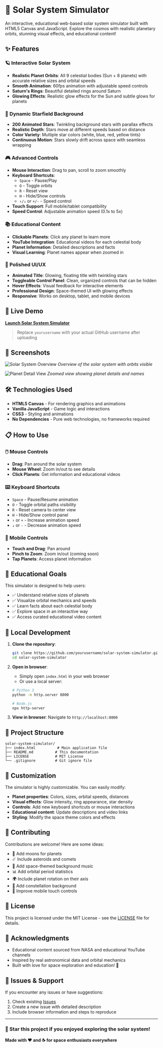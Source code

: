 # 🌌 Solar System Simulator

An interactive, educational web-based solar system simulator built with HTML5 Canvas and JavaScript. Explore the cosmos with realistic planetary orbits, stunning visual effects, and educational content!

## ✨ Features

### 🪐 Interactive Solar System
- **Realistic Planet Orbits**: All 9 celestial bodies (Sun + 8 planets) with accurate relative sizes and orbital speeds
- **Smooth Animation**: 60fps animation with adjustable speed controls
- **Saturn's Rings**: Beautiful detailed rings around Saturn
- **Glowing Effects**: Realistic glow effects for the Sun and subtle glows for planets

### 🌟 Dynamic Starfield Background
- **200 Animated Stars**: Twinkling background stars with parallax effects
- **Realistic Depth**: Stars move at different speeds based on distance
- **Color Variety**: Multiple star colors (white, blue, red, yellow tints)
- **Continuous Motion**: Stars slowly drift across space with seamless wrapping

### 🎮 Advanced Controls
- **Mouse Interaction**: Drag to pan, scroll to zoom smoothly
- **Keyboard Shortcuts**: 
  - `Space` - Pause/Play
  - `O` - Toggle orbits
  - `R` - Reset view
  - `H` - Hide/Show controls
  - `↑/↓` or `+/-` - Speed control
- **Touch Support**: Full mobile/tablet compatibility
- **Speed Control**: Adjustable animation speed (0.1x to 5x)

### 📚 Educational Content
- **Clickable Planets**: Click any planet to learn more
- **YouTube Integration**: Educational videos for each celestial body
- **Planet Information**: Detailed descriptions and facts
- **Visual Learning**: Planet names appear when zoomed in

### 🎨 Polished UI/UX
- **Animated Title**: Glowing, floating title with twinkling stars
- **Toggleable Control Panel**: Clean, organized controls that can be hidden
- **Hover Effects**: Visual feedback for interactive elements
- **Professional Design**: Space-themed UI with glowing effects
- **Responsive**: Works on desktop, tablet, and mobile devices

## 🚀 Live Demo

**[Launch Solar System Simulator](https://umairyusufnurgat-cloud.github.io/solar-system-simulator)**

> Replace `yourusername` with your actual GitHub username after uploading

## 📸 Screenshots

![Solar System Overview](https://via.placeholder.com/800x400/000000/FFFFFF?text=Solar+System+Overview)
*Overview of the solar system with orbits visible*

![Planet Detail View](https://via.placeholder.com/800x400/000000/FFFFFF?text=Zoomed+Planet+View)
*Zoomed view showing planet details and names*

## 🛠️ Technologies Used

- **HTML5 Canvas** - For rendering graphics and animations
- **Vanilla JavaScript** - Game logic and interactions
- **CSS3** - Styling and animations
- **No Dependencies** - Pure web technologies, no frameworks required

## 📋 How to Use

### 🖱️ Mouse Controls
- **Drag**: Pan around the solar system
- **Mouse Wheel**: Zoom in/out to see details
- **Click Planets**: Get information and educational videos

### ⌨️ Keyboard Shortcuts
- `Space` - Pause/Resume animation
- `O` - Toggle orbital paths visibility
- `R` - Reset camera to center view
- `H` - Hide/Show control panel
- `↑` or `+` - Increase animation speed
- `↓` or `-` - Decrease animation speed

### 📱 Mobile Controls
- **Touch and Drag**: Pan around
- **Pinch to Zoom**: Zoom in/out (coming soon)
- **Tap Planets**: Access planet information

## 🎯 Educational Goals

This simulator is designed to help users:
- ✅ Understand relative sizes of planets
- ✅ Visualize orbital mechanics and speeds
- ✅ Learn facts about each celestial body
- ✅ Explore space in an interactive way
- ✅ Access curated educational video content

## 🔧 Local Development

1. **Clone the repository**:
   ```bash
   git clone https://github.com/yourusername/solar-system-simulator.git
   cd solar-system-simulator
   ```

2. **Open in browser**:
   - Simply open `index.html` in your web browser
   - Or use a local server:
   ```bash
   # Python 3
   python -m http.server 8000
   
   # Node.js
   npx http-server
   ```

3. **View in browser**: Navigate to `http://localhost:8000`

## 📁 Project Structure

```
solar-system-simulator/
├── index.html          # Main application file
├── README.md          # This documentation
├── LICENSE            # MIT License
└── .gitignore         # Git ignore file
```

## 🎨 Customization

The simulator is highly customizable. You can easily modify:

- **Planet properties**: Colors, sizes, orbital speeds, distances
- **Visual effects**: Glow intensity, ring appearance, star density
- **Controls**: Add new keyboard shortcuts or mouse interactions
- **Educational content**: Update descriptions and video links
- **Styling**: Modify the space theme colors and effects

## 🤝 Contributing

Contributions are welcome! Here are some ideas:

- 🌙 Add moons for planets
- ☄️ Include asteroids and comets
- 🎵 Add space-themed background music
- 📊 Add orbital period statistics
- 🌍 Include planet rotation on their axis
- 🔭 Add constellation background
- 📱 Improve mobile touch controls

## 📄 License

This project is licensed under the MIT License - see the [LICENSE](LICENSE) file for details.

## 🙏 Acknowledgments

- Educational content sourced from NASA and educational YouTube channels
- Inspired by real astronomical data and orbital mechanics
- Built with love for space exploration and education! 🚀

## 🐛 Issues & Support

If you encounter any issues or have suggestions:
1. Check existing [Issues](https://github.com/yourusername/solar-system-simulator/issues)
2. Create a new issue with detailed description
3. Include browser information and steps to reproduce

---

### 🌟 Star this project if you enjoyed exploring the solar system!

**Made with ❤️ and ☕ for space enthusiasts everywhere**

